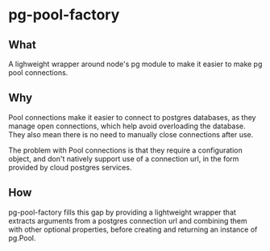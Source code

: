 # pg-pool-factory

## What
A lighweight wrapper around node's pg module to make it easier to make pg pool connections.

## Why
Pool connections make it easier to connect to postgres databases, as they manage open connections, which help avoid overloading the database. They also mean there is no need to manually close connections after use.

The problem with Pool connections is that they require a configuration object, and don't natively support use of a connection url, in the form provided by cloud postgres services.

## How
pg-pool-factory fills this gap by providing a lightweight wrapper that extracts arguments from a postgres connection url and combining them with other optional properties, before creating and returning an instance of pg.Pool.
